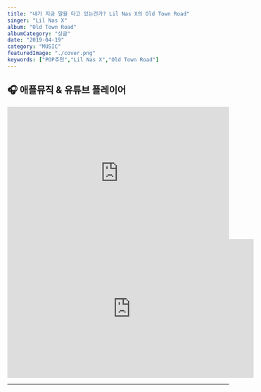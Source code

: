 ```yaml
---
title: "내가 지금 말을 타고 있는건가? Lil Nas X의 Old Town Road"
singer: "Lil Nas X"
album: "Old Town Road"
albumCategory: "싱글"
date: "2019-04-19"
category: "MUSIC"
featuredImage: "./cover.png"
keywords: ["POP추천","Lil Nas X","Old Town Road"]
---
```


## 🎧 애플뮤직 & 유튜브 플레이어

<iframe allow="autoplay *; encrypted-media *;" frameborder="0" height="300" style="width:100%;max-width:900px;overflow:hidden;background:transparent;" sandbox="allow-forms allow-popups allow-same-origin allow-scripts allow-storage-access-by-user-activation allow-top-navigation-by-user-activation" src="https://embed.music.apple.com/us/album/old-town-road-single/1456313174?app=music"></iframe>

<iframe width="560" height="315" src="https://www.youtube.com/embed/videoseries?list=OLAK5uy_mj4Kj877OaetlonE5HFFUeXgBCxRStSNY" frameborder="0" allow="accelerometer; autoplay; encrypted-media; gyroscope; picture-in-picture" allowfullscreen></iframe>

<br>

- - -